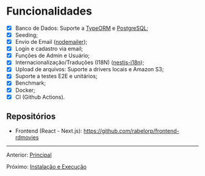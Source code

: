 # Funcionalidades

- [x] Banco de Dados: Suporte a [TypeORM](https://www.npmjs.com/package/typeorm) e [PostgreSQL](https://www.npmjs.com/package/pg/v/8.12.0);
- [x] Seeding;
- [x] Envio de Email ([nodemailer](https://www.npmjs.com/package/nodemailer));
- [x] Login e cadastro via email;
- [x] Funções de Admin e Usuário;
- [x] Internacionalização/Traduções (I18N) ([nestjs-i18n](https://www.npmjs.com/package/nestjs-i18n));
- [x] Upload de arquivos: Suporte a drivers locais e Amazon S3;
- [x] Suporte a testes E2E e unitários;
- [x] Benchmark;
- [x] Docker;
- [x] CI (Github Actions).

## Repositórios

- Frontend (React - Next.js): <https://github.com/rabelorp/frontend-rdmovies>

---

Anterior: [Principal](../README.md)

Próximo: [Instalação e Execução](installing-and-running.md)
